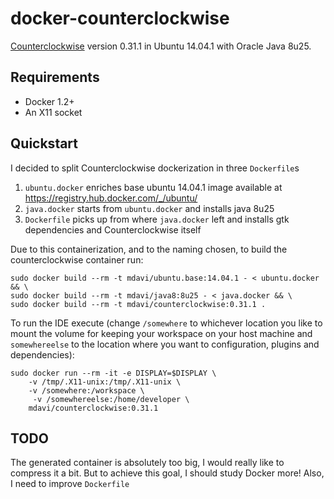 # docker-counterclockwise

[Counterclockwise](http://doc.ccw-ide.org/) version 0.31.1 in Ubuntu 14.04.1 with Oracle Java 8u25. 

## Requirements

* Docker 1.2+
* An X11 socket

## Quickstart
I decided to split Counterclockwise dockerization in three `Dockerfile`s
1. `ubuntu.docker` enriches base ubuntu 14.04.1 image available at https://registry.hub.docker.com/_/ubuntu/
2. `java.docker` starts from `ubuntu.docker` and installs java 8u25
3. `Dockerfile` picks up from where `java.docker` left and installs gtk dependencies and Counterclockwise itself

Due to this containerization, and to the naming chosen, to build the counterclockwise container run:

```
sudo docker build --rm -t mdavi/ubuntu.base:14.04.1 - < ubuntu.docker && \
sudo docker build --rm -t mdavi/java8:8u25 - < java.docker && \
sudo docker build --rm -t mdavi/counterclockwise:0.31.1 .
```

To run the IDE execute (change `/somewhere` to whichever location you like to mount the volume for keeping your workspace on your host machine and `somewhereelse` to the location where you want to configuration, plugins and dependencies):

```
sudo docker run --rm -it -e DISPLAY=$DISPLAY \
	-v /tmp/.X11-unix:/tmp/.X11-unix \
	-v /somewhere:/workspace \
	 -v /somewhereelse:/home/developer \
	mdavi/counterclockwise:0.31.1
```

## TODO

The generated container is absolutely too big, I would really like to compress it a bit. But to achieve this goal, I should study Docker more!
Also, I need to improve `Dockerfile`
